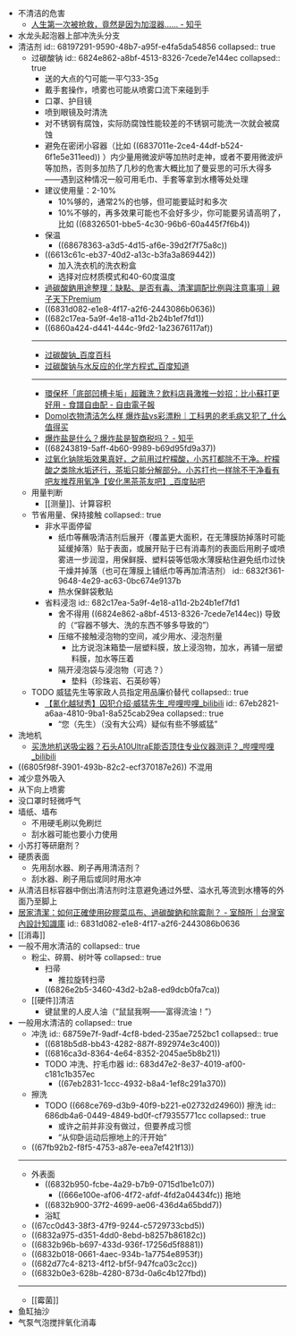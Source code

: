 - 不清洁的危害
	- [人生第一次被抢救，竟然是因为加湿器…… - 知乎](https://zhuanlan.zhihu.com/p/130462783)
- 水龙头起泡器上部冲洗头分支
- 清洁剂
  id:: 68197291-9590-48b7-a95f-e4fa5da54856
  collapsed:: true
	- 过碳酸钠
	  id:: 6824e862-a8bf-4513-8326-7cede7e144ec
	  collapsed:: true
		- 送的大点的勺可能一平勺33-35g
		- 戴手套操作，喷雾也可能从喷雾口流下来碰到手
		- 口罩、护目镜
		- 喷到眼镜及时清洗
		- 对不锈钢有腐蚀，实际防腐蚀性能较差的不锈钢可能洗一次就会被腐蚀
		- 避免在密闭小容器（比如 ((6837011e-2ce4-44df-b524-6f1e5e311eed)) ）内少量用微波炉等加热时走神，或者不要用微波炉等加热，否则多加热了几秒的危害大概比加了曼妥思的可乐大得多——遇到这种情况一般可用毛巾、手套等拿到水槽等处处理
		- 建议使用量：2-10%
			- 10%够的，通常2%的也够，但可能要延时和多次
			- 10%不够的，再多效果可能也不会好多少，你可能要另请高明了，比如 ((68326501-bbe5-4c30-96b6-60a445f7f6b4))
		- 保温
			- ((68678363-a3d5-4d15-af6e-39d2f7f75a8c))
		- ((6613c61c-eb37-40d2-a13c-b3fa3a869442))
			- 加入洗衣机的洗衣粉盒
			- 选择对应材质模式和40-60度温度
		- [過碳酸鈉用途整理：缺點、是否有毒、清潔調配比例與注意事項｜親子天下Premium](https://premium.parenting.com.tw/article/5096912)
		- ((6831d082-e1e8-4f17-a2f6-2443086b0636))
		- ((682c17ea-5a9f-4e18-a11d-2b24b1ef7fd1))
		- ((6860a424-d441-444c-9fd2-1a23676117af))
		- ---
		- [过碳酸钠_百度百科](https://baike.baidu.com/item/%E8%BF%87%E7%A2%B3%E9%85%B8%E9%92%A0/1238735)
		- [过碳酸钠与水反应的化学方程式_百度知道](https://zhidao.baidu.com/question/1582294647461488380.html)
		- ---
		- [環保杯「底部凹槽卡垢」超難洗？飲料店員激推一妙招：比小蘇打更好用 - 食譜自由配 - 自由電子報](https://food.ltn.com.tw/article/11899)
		- [Domol衣物清洁怎么样 爆炸盐vs彩漂粉｜工科男的老毛病又犯了_什么值得买](https://post.smzdm.com/talk/p/a8xn9wn0/)
		- [爆炸盐是什么？爆炸盐是智商税吗？ - 知乎](https://www.zhihu.com/question/488529494)
		- ((68243819-5aff-4b60-9989-b69d95fd9a37))
		- [过氧化钠除垢效果真好，之前用过柠檬酸，小苏打都除不干净。柠檬酸之类除水垢还行，茶垢只能分解部分。小苏打也一样除不干净看有吧友推荐用氧净【安化黑茶茶友吧】_百度贴吧](https://tieba.baidu.com/p/6454789228)
	- 用量判断
		- [[测量]]、计算容积
	- 节省用量、保持接触
	  collapsed:: true
		- 非水平面停留
			- 纸巾等蘸吸清洁剂后展开（覆盖更大面积，在无薄膜防掉落时可能延缓掉落）贴于表面，或展开贴于已有消毒剂的表面后用刷子或喷雾进一步润湿，用保鲜膜、塑料袋等低吸水薄膜粘住避免纸巾过快干燥并掉落（也可在薄膜上铺纸巾等再加清洁剂）
			  id:: 6832f361-9648-4e29-ac63-0bc674e9137b
			- 热水保鲜袋敷贴
		- 省料浸泡
		  id:: 682c17ea-5a9f-4e18-a11d-2b24b1ef7fd1
			- 舍不得用 ((6824e862-a8bf-4513-8326-7cede7e144ec)) 导致的（“容器不够大、洗的东西不够多导致的”）
			- 压缩不接触浸泡物的空间，减少用水、浸泡剂量
				- 比方说泡沫箱垫一层塑料膜，放上浸泡物，加水，再铺一层塑料膜，加水等压着
			- 隔开浸泡袋与浸泡物（可选？）
				- 垫料（珍珠岩、石英砂等）
	- TODO 威猛先生等家政人员指定用品廉价替代
	  collapsed:: true
		- [【氰化越狱秀】囚犯介绍·威猛先生_哔哩哔哩_bilibili](https://www.bilibili.com/video/BV13M4y1c7by)
		  id:: 67eb2821-a6aa-4810-9ba1-8a525cab29ea
		  collapsed:: true
			- “您（先生）（没有大公鸡）疑似有些不够威猛”
- 洗地机
	- [买洗地机送吸尘器？石头A10UltraE能否顶住专业仪器测评？_哔哩哔哩_bilibili](https://www.bilibili.com/video/BV1FV4y1q769/)
- ((6805f98f-3901-493b-82c2-ecf370187e26)) 不混用
- 减少意外吸入
- 从下向上喷雾
- 没口罩时轻微呼气
- 墙纸、墙布
	- 不用硬毛刷以免刷烂
	- 刮水器可能也要小力使用
- 小苏打等研磨剂？
- 硬质表面
	- 先用刮水器、刷子再用清洁剂？
	- 刮水器、刷子用后或同时用水冲
- 从清洁目标容器中倒出清洁剂时注意避免通过外壁、溢水孔等流到水槽等的外面乃至脚上
- [居家清潔：如何正確使用矽膠菜瓜布、過碳酸鈉和除霉劑？ - 室顏所｜台灣室內設計知識庫](https://interiorlab-space.com/cleaning-guide-silicone-percarbonate-mold-remover/)
  id:: 6831d082-e1e8-4f17-a2f6-2443086b0636
- [[消毒]]
- 一般不用水清洁的
  collapsed:: true
	- 粉尘、碎屑、树叶等
	  collapsed:: true
		- 扫帚
			- 推拉旋转扫帚
		- ((6826e2b5-3460-43d2-b2a8-ed9dcb0fa7ca))
	- [[硬件]]清洁
		- 键鼠里的人皮人油（“鼠鼠我啊——富得流油！”）
- 一般用水清洁的
  collapsed:: true
	- 冲洗
	  id:: 68759e7f-9adf-4cf8-bded-235ae7252bc1
	  collapsed:: true
		- ((6818b5d8-bb43-4282-887f-892974e3c400))
		- ((6816ca3d-8364-4e64-8352-2045ae5b8b21))
		- TODO 冲洗、拧毛巾器
		  id:: 683d47e2-8e37-4019-af00-c181c1b357ec
			- ((67eb2831-1ccc-4932-b8a4-1ef8c291a370))
	- 擦洗
		- TODO ((668ce769-d3b9-40f9-b221-e02732d24960)) 擦洗
		  id:: 686db4a6-0449-4849-bd0f-cf79355771cc
		  collapsed:: true
			- 或许之前并非没有做过，但要养成习惯
			- “从仰卧运动后擦地上的汗开始”
	- ((67fb92b2-f8f5-4753-a87e-eea7ef421f13))
	- ---
	- 外表面
		- ((6832b950-fcbe-4a29-b7b9-0715d1be1c07))
			- ((666e100e-af06-4f72-afdf-4fd2a04434fc)) 拖地
		- ((6832b900-37f2-4699-ae06-436d4a65bdd7))
		- 浴缸
	- ((67cc0d43-38f3-47f9-9244-c5729733cbd5))
	- ((6832a975-d351-4dd0-8ebd-b8257b86182c))
	- ((6832b96b-b697-433d-936f-17256d5f8881))
	- ((6832b018-0661-4aec-934b-1a7754e8953f))
	- ((682d77c4-8213-4f12-bf5f-947fca03c2cc))
	- ((6832b0e3-628b-4280-873d-0a6c4b127fbd))
	- ---
	- [[霉菌]]
- 鱼缸抽沙
- 气泵气泡搅拌氧化消毒